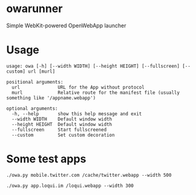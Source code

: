 owarunner
===========

Simple WebKit-powered OpenWebApp launcher

Usage
=
```
usage: owa [-h] [--width WIDTH] [--height HEIGHT] [--fullscreen] [--custom] url [murl]

positional arguments:
  url              URL for the App without protocol
  murl             Relative route for the manifest file (usually something like '/appname.webapp')

optional arguments:
  -h, --help       show this help message and exit
  --width WIDTH    Default window width
  --height HEIGHT  Default window width
  --fullscreen     Start fullscreened
  --custom         Set custom decoration
```

Some test apps
=
```./owa.py mobile.twitter.com /cache/twitter.webapp --width 500```

```./owa.py app.loqui.im /loqui.webapp --width 300```
